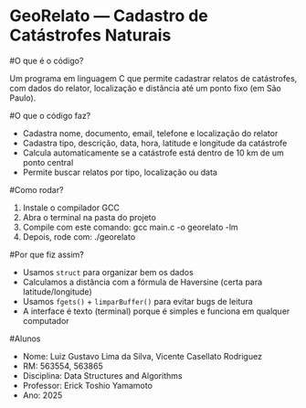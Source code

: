 # GeoRelato — Cadastro de Catástrofes Naturais

#O que é o código?

Um programa em linguagem C que permite cadastrar relatos de catástrofes, com dados do relator, localização e distância até um ponto fixo (em São Paulo).

#O que o código faz?

- Cadastra nome, documento, email, telefone e localização do relator
- Cadastra tipo, descrição, data, hora, latitude e longitude da catástrofe
- Calcula automaticamente se a catástrofe está dentro de 10 km de um ponto central
- Permite buscar relatos por tipo, localização ou data

#Como rodar?

1. Instale o compilador GCC 
2. Abra o terminal na pasta do projeto
3. Compile com este comando:
gcc main.c -o georelato -lm
4. Depois, rode com:
./georelato

#Por que fiz assim?

- Usamos `struct` para organizar bem os dados
- Calculamos a distância com a fórmula de Haversine (certa para latitude/longitude)
- Usamos `fgets()` + `limparBuffer()` para evitar bugs de leitura
- A interface é texto (terminal) porque é simples e funciona em qualquer computador

#Alunos

- Nome: Luiz Gustavo Lima da Silva, Vicente Casellato Rodriguez 
- RM: 563554, 563865
- Disciplina: Data Structures and Algorithms
- Professor: Erick Toshio Yamamoto
- Ano: 2025


